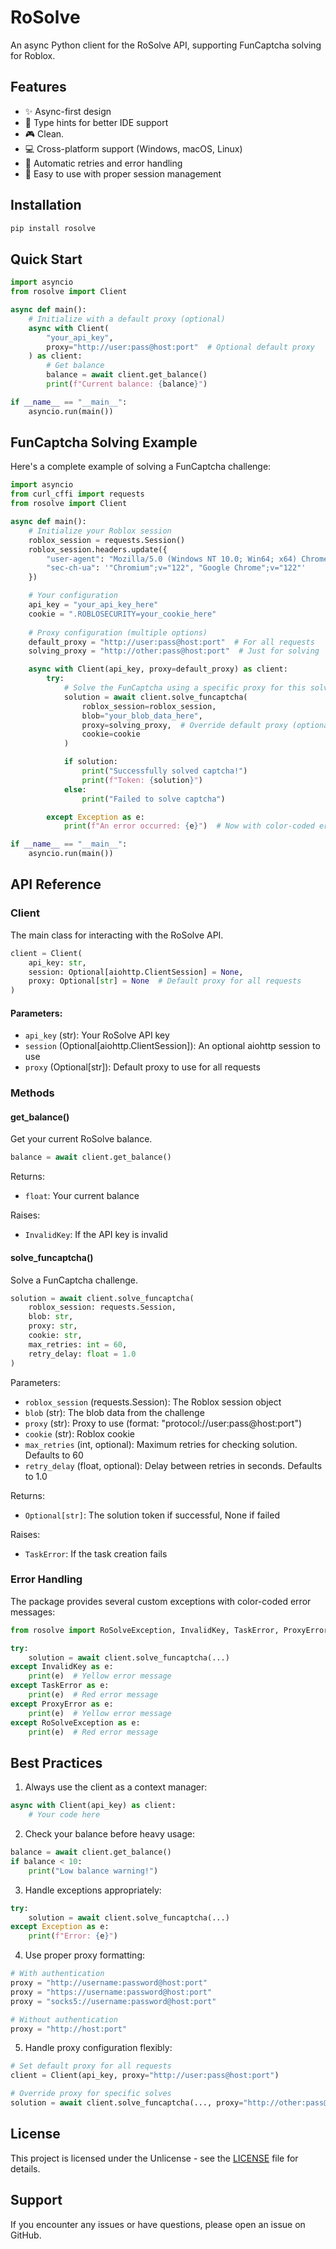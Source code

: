 # RoSolve

An async Python client for the RoSolve API, supporting FunCaptcha solving for Roblox.

## Features

- ✨ Async-first design
- 📝 Type hints for better IDE support
- 🎮 Clean.
- 💻 Cross-platform support (Windows, macOS, Linux)
- 🔄 Automatic retries and error handling
- 🚀 Easy to use with proper session management

## Installation

```bash
pip install rosolve
```

## Quick Start

```python
import asyncio
from rosolve import Client

async def main():
    # Initialize with a default proxy (optional)
    async with Client(
        "your_api_key",
        proxy="http://user:pass@host:port"  # Optional default proxy
    ) as client:
        # Get balance
        balance = await client.get_balance()
        print(f"Current balance: {balance}")

if __name__ == "__main__":
    asyncio.run(main())
```

## FunCaptcha Solving Example

Here's a complete example of solving a FunCaptcha challenge:

```python
import asyncio
from curl_cffi import requests
from rosolve import Client

async def main():
    # Initialize your Roblox session
    roblox_session = requests.Session()
    roblox_session.headers.update({
        "user-agent": "Mozilla/5.0 (Windows NT 10.0; Win64; x64) Chrome/122.0.0.0",
        "sec-ch-ua": '"Chromium";v="122", "Google Chrome";v="122"'
    })

    # Your configuration
    api_key = "your_api_key_here"
    cookie = ".ROBLOSECURITY=your_cookie_here"
    
    # Proxy configuration (multiple options)
    default_proxy = "http://user:pass@host:port"  # For all requests
    solving_proxy = "http://other:pass@host:port"  # Just for solving

    async with Client(api_key, proxy=default_proxy) as client:
        try:
            # Solve the FunCaptcha using a specific proxy for this solve
            solution = await client.solve_funcaptcha(
                roblox_session=roblox_session,
                blob="your_blob_data_here",
                proxy=solving_proxy,  # Override default proxy (optional)
                cookie=cookie
            )

            if solution:
                print("Successfully solved captcha!")
                print(f"Token: {solution}")
            else:
                print("Failed to solve captcha")

        except Exception as e:
            print(f"An error occurred: {e}")  # Now with color-coded errors!

if __name__ == "__main__":
    asyncio.run(main())
```

## API Reference

### Client

The main class for interacting with the RoSolve API.

```python
client = Client(
    api_key: str,
    session: Optional[aiohttp.ClientSession] = None,
    proxy: Optional[str] = None  # Default proxy for all requests
)
```

#### Parameters:
- `api_key` (str): Your RoSolve API key
- `session` (Optional[aiohttp.ClientSession]): An optional aiohttp session to use
- `proxy` (Optional[str]): Default proxy to use for all requests

### Methods

#### get_balance()
Get your current RoSolve balance.

```python
balance = await client.get_balance()
```

Returns:
- `float`: Your current balance

Raises:
- `InvalidKey`: If the API key is invalid

#### solve_funcaptcha()
Solve a FunCaptcha challenge.

```python
solution = await client.solve_funcaptcha(
    roblox_session: requests.Session,
    blob: str,
    proxy: str,
    cookie: str,
    max_retries: int = 60,
    retry_delay: float = 1.0
)
```

Parameters:
- `roblox_session` (requests.Session): The Roblox session object
- `blob` (str): The blob data from the challenge
- `proxy` (str): Proxy to use (format: "protocol://user:pass@host:port")
- `cookie` (str): Roblox cookie
- `max_retries` (int, optional): Maximum retries for checking solution. Defaults to 60
- `retry_delay` (float, optional): Delay between retries in seconds. Defaults to 1.0

Returns:
- `Optional[str]`: The solution token if successful, None if failed

Raises:
- `TaskError`: If the task creation fails

### Error Handling

The package provides several custom exceptions with color-coded error messages:

```python
from rosolve import RoSolveException, InvalidKey, TaskError, ProxyError

try:
    solution = await client.solve_funcaptcha(...)
except InvalidKey as e:
    print(e)  # Yellow error message
except TaskError as e:
    print(e)  # Red error message
except ProxyError as e:
    print(e)  # Yellow error message
except RoSolveException as e:
    print(e)  # Red error message
```

## Best Practices

1. Always use the client as a context manager:
```python
async with Client(api_key) as client:
    # Your code here
```

2. Check your balance before heavy usage:
```python
balance = await client.get_balance()
if balance < 10:
    print("Low balance warning!")
```

3. Handle exceptions appropriately:
```python
try:
    solution = await client.solve_funcaptcha(...)
except Exception as e:
    print(f"Error: {e}")
```

4. Use proper proxy formatting:
```python
# With authentication
proxy = "http://username:password@host:port"
proxy = "https://username:password@host:port"
proxy = "socks5://username:password@host:port"

# Without authentication
proxy = "http://host:port"
```

5. Handle proxy configuration flexibly:
```python
# Set default proxy for all requests
client = Client(api_key, proxy="http://user:pass@host:port")

# Override proxy for specific solves
solution = await client.solve_funcaptcha(..., proxy="http://other:pass@host:port")
```

## License

This project is licensed under the Unlicense - see the [LICENSE](LICENSE) file for details.

## Support

If you encounter any issues or have questions, please open an issue on GitHub.